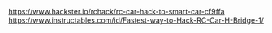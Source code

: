 https://www.hackster.io/rchack/rc-car-hack-to-smart-car-cf9ffa
https://www.instructables.com/id/Fastest-way-to-Hack-RC-Car-H-Bridge-1/
